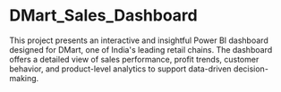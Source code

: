 # DMart_Sales_Dashboard
This project presents an interactive and insightful Power BI dashboard designed for DMart, one of India's leading retail chains. The dashboard offers a detailed view of sales performance, profit trends, customer behavior, and product-level analytics to support data-driven decision-making.
